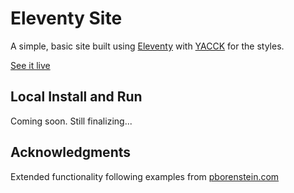 # Eleventy Site

A simple, basic site built using [Eleventy](https://www.11ty.dev/) with [YACCK](https://spncrhrstn.github.io/yacck/) for the styles.

[See it live](https://amazing-albattani-32448d.netlify.app/)

## Local Install and Run

Coming soon. Still finalizing...

## Acknowledgments
Extended functionality following examples from [pborenstein.com](https://github.com/pborenstein/pborenstein.com)